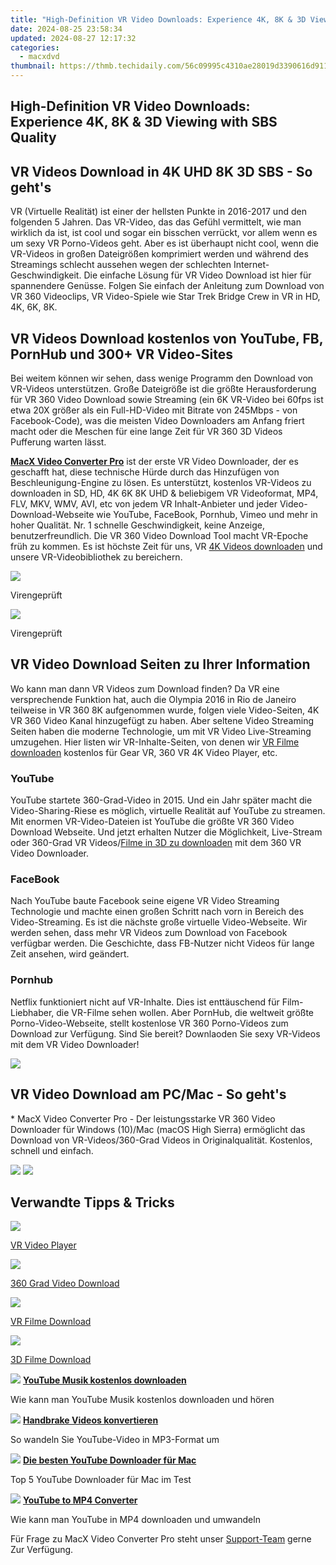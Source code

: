 ```yaml
---
title: "High-Definition VR Video Downloads: Experience 4K, 8K & 3D Viewing with SBS Quality"
date: 2024-08-25 23:58:34
updated: 2024-08-27 12:17:32
categories:
  - macxdvd
thumbnail: https://thmb.techidaily.com/56c09995c4310ae28019d3390616d9116d70341b815aee65c7667ed39de0e4c8.jpg
---
```


## High-Definition VR Video Downloads: Experience 4K, 8K & 3D Viewing with SBS Quality

## VR Videos Download in 4K UHD 8K 3D SBS - So geht's

VR (Virtuelle Realität) ist einer der hellsten Punkte in 2016-2017 und den folgenden 5 Jahren. Das VR-Video, das das Gefühl vermittelt, wie man wirklich da ist, ist cool und sogar ein bisschen verrückt, vor allem wenn es um sexy VR Porno-Videos geht. Aber es ist überhaupt nicht cool, wenn die VR-Videos in großen Dateigrößen komprimiert werden und während des Streamings schlecht aussehen wegen der schlechten Internet-Geschwindigkeit. Die einfache Lösung für VR Video Download ist hier für spannendere Genüsse. Folgen Sie einfach der Anleitung zum Download von VR 360 Videoclips, VR Video-Spiele wie Star Trek Bridge Crew in VR in HD, 4K, 6K, 8K. 



## VR Videos Download kostenlos von YouTube, FB, PornHub und 300+ VR Video-Sites

Bei weitem können wir sehen, dass wenige Programm den Download von VR-Videos unterstützen. Große Dateigröße ist die größte Herausforderung für VR 360 Video Download sowie Streaming (ein 6K VR-Video bei 60fps ist etwa 20X größer als ein Full-HD-Video mit Bitrate von 245Mbps - von Facebook-Code), was die meisten Video Downloaders am Anfang friert macht oder die Meschen für eine lange Zeit für VR 360 3D Videos Pufferung warten lässt. 

[**MacX Video Converter Pro**](https://tools.techidaily.com/macxdvd/products/) ist der erste VR Video Downloader, der es geschafft hat, diese technische Hürde durch das Hinzufügen von Beschleunigung-Engine zu lösen. Es unterstützt, kostenlos VR-Videos zu downloaden in SD, HD, 4K 6K 8K UHD & beliebigem VR Videoformat, MP4, FLV, MKV, WMV, AVI, etc von jedem VR Inhalt-Anbieter und jeder Video-Download-Webseite wie YouTube, FaceBook, Pornhub, Vimeo und mehr in hoher Qualität. Nr. 1 schnelle Geschwindigkeit, keine Anzeige, benutzerfreundlich. Die VR 360 Video Download Tool macht VR-Epoche früh zu kommen. Es ist höchste Zeit für uns, VR [4K Videos downloaden](https://tools.techidaily.com/macxdvd/products/) und unsere VR-Videobibliothek zu bereichern. 

[![](https://www.macxdvd.com/tutorial-de/howto_image/free_down_win_de_2.png)](https://tools.techidaily.com/macxdvd/products/) 

Virengeprüft

[![](https://www.macxdvd.com/tutorial-de/howto_image/free_down_de_2.png)](https://tools.techidaily.com/macxdvd/products/) 

Virengeprüft



## VR Video Download Seiten zu Ihrer Information

Wo kann man dann VR Videos zum Download finden? Da VR eine versprechende Funktion hat, auch die Olympia 2016 in Rio de Janeiro teilweise in VR 360 8K aufgenommen wurde, folgen viele Video-Seiten, 4K VR 360 Video Kanal hinzugefügt zu haben. Aber seltene Video Streaming Seiten haben die moderne Technologie, um mit VR Video Live-Streaming umzugehen. Hier listen wir VR-Inhalte-Seiten, von denen wir [VR Filme downloaden](https://tools.techidaily.com/macxdvd/products/) kostenlos für Gear VR, 360 VR 4K Video Player, etc.

### YouTube

YouTube startete 360-Grad-Video in 2015\. Und ein Jahr später macht die Video-Sharing-Riese es möglich, virtuelle Realität auf YouTube zu streamen. Mit enormen VR-Video-Dateien ist YouTube die größte VR 360 Video Download Webseite. Und jetzt erhalten Nutzer die Möglichkeit, Live-Stream oder 360-Grad VR Videos/[Filme in 3D zu downloaden](https://tools.techidaily.com/macxdvd/products/) mit dem 360 VR Video Downloader. 

### FaceBook

Nach YouTube baute Facebook seine eigene VR Video Streaming Technologie und machte einen großen Schritt nach vorn in Bereich des Video-Streaming. Es ist die nächste große virtuelle Video-Webseite. Wir werden sehen, dass mehr VR Videos zum Download von Facebook verfügbar werden. Die Geschichte, dass FB-Nutzer nicht Videos für lange Zeit ansehen, wird geändert. 

### Pornhub

Netflix funktioniert nicht auf VR-Inhalte. Dies ist enttäuschend für Film-Liebhaber, die VR-Filme sehen wollen. Aber PornHub, die weltweit größte Porno-Video-Webseite, stellt kostenlose VR 360 Porno-Videos zum Download zur Verfügung. Sind Sie bereit? Downlaoden Sie sexy VR-Videos mit dem VR Video Downloader! 



![](https://www.macxdvd.com/tutorial-de/howto_image/bluray.png) 

## VR Video Download am PC/Mac - So geht's

\* MacX Video Converter Pro - Der leistungsstarke VR 360 Video Downloader für Windows (10)/Mac (macOS High Sierra) ermöglicht das Download von VR-Videos/360-Grad Videos in Originalqualität. Kostenlos, schnell und einfach.  

[![](https://www.macxdvd.com/tutorial-de/howto_image/winx-de.png)](https://tools.techidaily.com/macxdvd/products/) [![](https://www.macxdvd.com/tutorial-de/howto_image/macx-de.png)](https://tools.techidaily.com/macxdvd/products/) 



## Verwandte Tipps & Tricks

![](https://www.macxdvd.com/tutorial-de/howto_image/youtube1.jpg) 

[VR Video Player](https://tools.techidaily.com/macxdvd/products/) 

![](https://www.macxdvd.com/tutorial-de/howto_image/youtube2.jpg) 

[360 Grad Video Download](https://tools.techidaily.com/macxdvd/products/) 

![](https://www.macxdvd.com/tutorial-de/howto_image/youtube3.jpg) 

[VR Filme Download](https://tools.techidaily.com/macxdvd/products/)

![](https://www.macxdvd.com/tutorial-de/howto_image/youtube4.jpg) 

[3D Filme Download](https://tools.techidaily.com/macxdvd/products/)

![](https://www.macxdvd.com/tutorial-de/../seoimage/link_icon_blue.png) **[YouTube Musik kostenlos downloaden](https://tools.techidaily.com/macxdvd/products/)** 

Wie kann man YouTube Musik kostenlos downloaden und hören

![](https://www.macxdvd.com/tutorial-de/../seoimage/link_icon_blue.png) **[Handbrake Videos konvertieren](https://tools.techidaily.com/macxdvd/products/)** 

So wandeln Sie YouTube-Video in MP3-Format um

![](https://www.macxdvd.com/tutorial-de/../seoimage/link_icon_blue.png) **[Die besten YouTube Downloader für Mac](https://tools.techidaily.com/macxdvd/products/)** 

Top 5 YouTube Downloader für Mac im Test

![](https://www.macxdvd.com/tutorial-de/../seoimage/link_icon_blue.png) **[YouTube to MP4 Converter](https://tools.techidaily.com/macxdvd/products/)** 

Wie kann man YouTube in MP4 downloaden und umwandeln



Für Frage zu MacX Video Converter Pro steht unser [Support-Team](https://tools.techidaily.com/macxdvd/products/) gerne Zur Verfügung.

<ins class="adsbygoogle"
     style="display:block"
     data-ad-format="autorelaxed"
     data-ad-client="ca-pub-7571918770474297"
     data-ad-slot="1223367746"></ins>



<ins class="adsbygoogle"
     style="display:block"
     data-ad-client="ca-pub-7571918770474297"
     data-ad-slot="8358498916"
     data-ad-format="auto"
     data-full-width-responsive="true"></ins>
